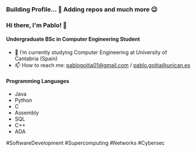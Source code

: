 ### Building Profile... 🚧 Adding repos and much more 😉

### Hi there, I'm Pablo! 👋
#### Undergraduate BSc in Computer Engineering Student

- 📖 I’m currently studying Computer Engineering at University of Cantabria (Spain)
- 📫 How to reach me: pablogoitia01@gmail.com / pablo.goitia@unican.es

#### Programming Languages
- Java
- Python
- C
- Assembly
- SQL
- C++
- ADA

#SoftwareDevelopment #Supercomputing #Networks #Cybersec


<!--
**pablogoitia/pablogoitia** is a ✨ _special_ ✨ repository because its `README.md` (this file) appears on your GitHub profile.

Here are some ideas to get you started:

- 🔭 I’m currently working on ...
- 🌱 I’m currently learning ...
- 👯 I’m looking to collaborate on ...
- 🤔 I’m looking for help with ...
- 💬 Ask me about ...
- 📫 How to reach me: ...
- 😄 Pronouns: ...
- ⚡ Fun fact: ...
-->
